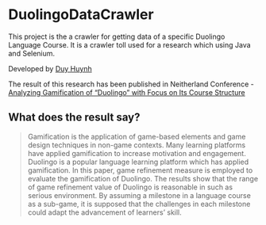 # DuolingoDataCrawler 

This project is the a crawler for getting data of a specific Duolingo Language Course. It is a crawler toll used for a research which using Java and Selenium. 

Developed by [Duy Huynh](https://www.linkedin.com/in/hpduy/)

The result of this research has been published in Neitherland Conference - [Analyzing Gamification of “Duolingo” with Focus on Its Course Structure](https://www.researchgate.net/publication/310623230_Analyzing_Gamification_of_Duolingo_with_Focus_on_Its_Course_Structure)

## What does the result say? 

>Gamification is the application of game-based elements and game design techniques in non-game contexts. Many learning platforms have applied gamification to increase motivation and engagement. Duolingo is a popular language learning platform which has applied gamification. In this paper, game refinement measure is employed to evaluate the gamification of Duolingo. The results show that the range of game refinement value of Duolingo is reasonable in such as serious environment. By assuming a milestone in a language course as a sub-game, it is supposed that the challenges in each milestone could adapt the advancement of learners’ skill.
